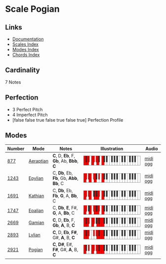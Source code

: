 # Scale Pogian

## Links

- [Documentation](index.md)
- [Scales Index](Scales.md)
- [Modes Index](Modes.md)
- [Chords Index](Chords.md)

## Cardinality

7 Notes

## Perfection

- 3 Perfect Pitch
- 4 Imperfect Pitch
- [false false true false true false true] Perfection Profile

## Modes

| Number | Mode | Notes | Illustration | Audio |
|--------|------|-------|--------------|-------|
| [877](https://ianring.com/musictheory/scales/877) | [Aeraptian](ModeAeraptian.md) | **C**, D, **Eb**, F, **Gb**, Ab, **Bbb**, **C** | ![CNaturalAeraptian](ModeCNaturalAeraptian.png) | [midi](ModeCNaturalAeraptian.mid) [ogg](ModeCNaturalAeraptian.ogg) | 
| [1243](https://ianring.com/musictheory/scales/1243) | [Epylian](ModeEpylian.md) | C, **Db**, Eb, **Fb**, Gb, **Abb**, **Bb**, C | ![CNaturalEpylian](ModeCNaturalEpylian.png) | [midi](ModeCNaturalEpylian.mid) [ogg](ModeCNaturalEpylian.ogg) | 
| [1691](https://ianring.com/musictheory/scales/1691) | [Kathian](ModeKathian.md) | C, **Db**, Eb, **Fb**, **G**, A, **Bb**, C | ![CNaturalKathian](ModeCNaturalKathian.png) | [midi](ModeCNaturalKathian.mid) [ogg](ModeCNaturalKathian.ogg) | 
| [1747](https://ianring.com/musictheory/scales/1747) | [Epalian](ModeEpalian.md) | C, **Db**, **E**, F#, **G**, A, **Bb**, C | ![CNaturalEpalian](ModeCNaturalEpalian.png) | [midi](ModeCNaturalEpalian.mid) [ogg](ModeCNaturalEpalian.ogg) | 
| [2669](https://ianring.com/musictheory/scales/2669) | [Gamian](ModeGamian.md) | **C**, D, **Eb**, F, **Gb**, **A**, B, **C** | ![CNaturalGamian](ModeCNaturalGamian.png) | [midi](ModeCNaturalGamian.mid) [ogg](ModeCNaturalGamian.ogg) | 
| [2893](https://ianring.com/musictheory/scales/2893) | [Lylian](ModeLylian.md) | **C**, D, **Eb**, **F#**, G#, **A**, B, **C** | ![CNaturalLylian](ModeCNaturalLylian.png) | [midi](ModeCNaturalLylian.mid) [ogg](ModeCNaturalLylian.ogg) | 
| [2921](https://ianring.com/musictheory/scales/2921) | [Pogian](ModePogian.md) | **C**, **D#**, E#, **F#**, G#, **A**, B, **C** | ![CNaturalPogian](ModeCNaturalPogian.png) | [midi](ModeCNaturalPogian.mid) [ogg](ModeCNaturalPogian.ogg) | 
